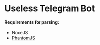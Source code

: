<h1>Useless Telegram Bot</h1>
<h4>Requirements for parsing:</h4>
<ul>
    <li><a href="https://nodejs.org/en/"></a>NodeJS</li>
    <li><a href="http://phantomjs.org/download.html">PhantomJS</a></li>
</ul>